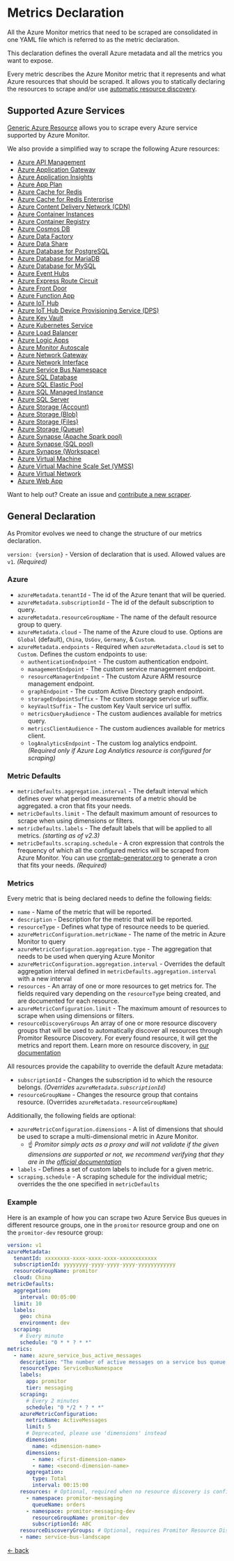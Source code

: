 # Metrics Declaration

All the Azure Monitor metrics that need to be scraped are consolidated in one YAML
file which is referred to as the metric declaration.

This declaration defines the overall Azure metadata and all the metrics you want to expose.

Every metric describes the Azure Monitor metric that it represents and what Azure resources that should be scraped.
 It allows you to statically declaring the resources to scrape and/or use [automatic resource discovery](https://promitor.io/concepts/#using-resource-discovery).

## Supported Azure Services

[Generic Azure Resource](providers/generic-azure-resource.md) allows you to scrape every Azure
service supported by Azure Monitor.

We also provide a simplified way to scrape the following Azure resources:

- [Azure API Management](providers/api-management.md)
- [Azure Application Gateway](providers/application-gateway.md)
- [Azure Application Insights](providers/application-insights.md)
- [Azure App Plan](providers/app-plan.md)
- [Azure Cache for Redis](providers/redis-cache.md)
- [Azure Cache for Redis Enterprise](providers/redis-enterprise-cache.md)
- [Azure Content Delivery Network (CDN)](providers/cdn.md)
- [Azure Container Instances](providers/container-instances.md)
- [Azure Container Registry](providers/container-registry.md)
- [Azure Cosmos DB](providers/cosmos-db.md)
- [Azure Data Factory](providers/data-factory.md)
- [Azure Data Share](providers/data-share.md)
- [Azure Database for PostgreSQL](providers/postgresql.md)
- [Azure Database for MariaDB](providers/maria-db.md)
- [Azure Database for MySQL](providers/mysql.md)
- [Azure Event Hubs](providers/event-hubs.md)
- [Azure Express Route Circuit](providers/express-route-circuit.md)
- [Azure Front Door](providers/front-door.md)
- [Azure Function App](providers/function-app.md)
- [Azure IoT Hub](providers/iot-hub.md)
- [Azure IoT Hub Device Provisioning Service (DPS)](providers/iot-hub-device-provisioning-service.md)
- [Azure Key Vault](providers/key-vault.md)
- [Azure Kubernetes Service](providers/kubernetes.md)
- [Azure Load Balancer](providers/load-balancer.md)
- [Azure Logic Apps](providers/logic-apps.md)
- [Azure Monitor Autoscale](providers/monitor-autoscale.md)
- [Azure Network Gateway](providers/network-gateway.md)
- [Azure Network Interface](providers/network-interface.md)
- [Azure Service Bus Namespace](providers/service-bus-namespace.md)
- [Azure SQL Database](providers/sql-database.md)
- [Azure SQL Elastic Pool](providers/sql-elastic-pool.md)
- [Azure SQL Managed Instance](providers/sql-managed-instance.md)
- [Azure SQL Server](providers/sql-server.md)
- [Azure Storage (Account)](providers/storage-account.md)
- [Azure Storage (Blob)](providers/blob-storage.md)
- [Azure Storage (Files)](providers/file-storage.md)
- [Azure Storage (Queue)](providers/storage-queue.md)
- [Azure Synapse (Apache Spark pool)](providers/synapse-apache-spark-pool.md)
- [Azure Synapse (SQL pool)](providers/synapse-sql-pool.md)
- [Azure Synapse (Workspace)](providers/synapse-workspace.md)
- [Azure Virtual Machine](providers/virtual-machine.md)
- [Azure Virtual Machine Scale Set (VMSS)](providers/virtual-machine-scale-set.md)
- [Azure Virtual Network](providers/virtual-network.md)
- [Azure Web App](providers/web-app.md)

Want to help out? Create an issue and [contribute a new scraper](https://github.com/tomkerkhove/promitor/blob/master/adding-a-new-scraper.md).

## General Declaration

As Promitor evolves we need to change the structure of our metrics declaration.

`version: {version}` - Version of declaration that is used. Allowed
values are `v1`. *(Required)*

### Azure

- `azureMetadata.tenantId` - The id of the Azure tenant that will be queried.
- `azureMetadata.subscriptionId` - The id of the default subscription to query.
- `azureMetadata.resourceGroupName` - The name of the default resource group to query.
- `azureMetadata.cloud` - The name of the Azure cloud to use. Options are `Global`
 (default), `China`, `UsGov`, `Germany`, & `Custom`.
- `azureMetadata.endpoints` - Required when `azureMetadata.cloud` is set to `Custom`. Defines the custom endpoints to use:
    - `authenticationEndpoint` - The custom authentication endpoint.
    - `managementEndpoint` - The custom service management endpoint.
    - `resourceManagerEndpoint` - The custom Azure ARM resource management endpoint.
    - `graphEndpoint` - The custom Active Directory graph endpoint.
    - `storageEndpointSuffix` - The custom storage service url suffix.
    - `keyVaultSuffix` - The custom Key Vault service url suffix.
    - `metricsQueryAudience` - The custom audiences available for metrics query.
    - `metricsClientAudience` - The custom audiences available for metrics client.
    - `logAnalyticsEndpoint` - The custom log analytics endpoint. *(Required only if Azure Log Analytics resource is configured for scraping)*

### Metric Defaults

- `metricDefaults.aggregation.interval` - The default interval which defines over
  what period measurements of a metric should be aggregated.
  a cron that fits your needs.
- `metricDefaults.limit` - The default maximum amount of resources to scrape when using dimensions
  or filters.
- `metricDefaults.labels` - The default labels that will be applied to all metrics. _(starting as of v2.3)_
- `metricDefaults.scraping.schedule` - A cron expression that controls
  the frequency of which all the configured metrics will be scraped from Azure Monitor.
  You can use [crontab-generator.org](https://crontab-generator.org/) to generate
  a cron that fits your needs. *(Required)*

### Metrics

Every metric that is being declared needs to define the following fields:

- `name` - Name of the metric that will be reported.
- `description` - Description for the metric that will be reported.
- `resourceType` - Defines what type of resource needs to be queried.
- `azureMetricConfiguration.metricName` - The name of the metric in Azure Monitor
  to query
- `azureMetricConfiguration.aggregation.type` - The aggregation that needs to be
  used when querying Azure Monitor
- `azureMetricConfiguration.aggregation.interval` - Overrides the default aggregation
  interval defined in `metricDefaults.aggregation.interval` with a new interval
- `resources` - An array of one or more resources to get metrics for. The fields
  required vary depending on the `resourceType` being created, and are documented
  for each resource.
- `azureMetricConfiguration.limit` - The maximum amount of resources to scrape when using dimensions
  or filters.
- `resourceDiscoveryGroups` An array of one or more resource discovery groups that will be used to automatically
 discover all resources through Promitor Resource Discovery. For every found resource, it will get the metrics and
  report them. Learn more on resource discovery, in [our documentation](https://promitor.io/concepts#using-resource-discovery)

All resources provide the capability to override the default Azure metadata:

- `subscriptionId` - Changes the subscription id to which the resource belongs. _(Overrides `azureMetadata.subscriptionId`)_
- `resourceGroupName` - Changes the resource group that contains resource. (Overrides `azureMetadata.resourceGroupName`)

Additionally, the following fields are optional:

- `azureMetricConfiguration.dimensions` - A list of dimensions that should
   be used to scrape a multi-dimensional metric in Azure Monitor.
  - ☝ *Promitor simply acts as a proxy and will not validate if the given dimensions are supported or
     not, we recommend verifying that they are in the
     [official documentation](https://docs.microsoft.com/en-us/azure/azure-monitor/platform/metrics-supported)*
- `labels` - Defines a set of custom labels to include for a given metric.
- `scraping.schedule` - A scraping schedule for the individual metric; overrides
  the the one specified in `metricDefaults`

### Example

Here is an example of how you can scrape two Azure Service Bus queues  in different
resource groups, one in the `promitor` resource group and one on the `promitor-dev`
resource group:

```yaml
version: v1
azureMetadata:
  tenantId: xxxxxxxx-xxxx-xxxx-xxxx-xxxxxxxxxxxx
  subscriptionId: yyyyyyyy-yyyy-yyyy-yyyy-yyyyyyyyyyyy
  resourceGroupName: promitor
  cloud: China
metricDefaults:
  aggregation:
    interval: 00:05:00
  limit: 10
  labels:
    geo: china
    environment: dev
  scraping:
    # Every minute
    schedule: "0 * * ? * *"
metrics:
  - name: azure_service_bus_active_messages
    description: "The number of active messages on a service bus queue."
    resourceType: ServiceBusNamespace
    labels:
      app: promitor
      tier: messaging
    scraping:
      # Every 2 minutes
      schedule: "0 */2 * ? * *"
    azureMetricConfiguration:
      metricName: ActiveMessages
      limit: 5
      # Deprecated, please use 'dimensions' instead
      dimension:
        name: <dimension-name>
      dimensions:
        - name: <first-dimension-name>
        - name: <second-dimension-name>
      aggregation:
        type: Total
        interval: 00:15:00
    resources: # Optional, required when no resource discovery is configured
      - namespace: promitor-messaging
        queueName: orders
      - namespace: promitor-messaging-dev
        resourceGroupName: promitor-dev
        subscriptionId: ABC
    resourceDiscoveryGroups: # Optional, requires Promitor Resource Discovery agent (https://promitor.io/concepts/how-it-works#using-resource-discovery)
    - name: service-bus-landscape
```

[&larr; back](../index.md)
